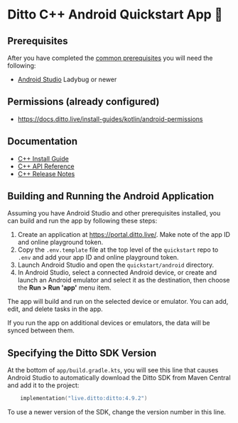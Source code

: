 # Ditto C++ Android Quickstart App 🚀

## Prerequisites

After you have completed the [common prerequisites] you will need the following:

- [Android Studio](https://developer.android.com/studio) Ladybug or newer

## Permissions (already configured)

- <https://docs.ditto.live/install-guides/kotlin/android-permissions>

## Documentation

- [C++ Install Guide](https://docs.ditto.live/install-guides/cpp)
- [C++ API Reference](https://software.ditto.live/cpp/Ditto/4.11.0/api-reference/)
- [C++ Release Notes](https://docs.ditto.live/release-notes/cpp)

[common prerequisites]: https://github.com/getditto/quickstart#common-prerequisites

## Building and Running the Android Application

Assuming you have Android Studio and other prerequisites installed, you can
build and run the app by following these steps:

1. Create an application at <https://portal.ditto.live/>.  Make note of the app ID and online playground token.
2. Copy the `.env.template` file at the top level of the `quickstart` repo to `.env` and add your app ID and online playground token.
3. Launch Android Studio and open the `quickstart/android` directory.
4. In Android Studio, select a connected Android device, or create and launch an Android emulator and select it as the destination, then choose the **Run > Run 'app'** menu item.

The app will build and run on the selected device or emulator.  You can add,
edit, and delete tasks in the app.

If you run the app on additional devices or emulators, the data will be synced
between them.

## Specifying the Ditto SDK Version

At the bottom of `app/build.gradle.kts`, you will see this line that causes
Android Studio to automatically download the Ditto SDK from Maven Central and
add it to the project:

```kotlin
    implementation("live.ditto:ditto:4.9.2")
```

To use a newer version of the SDK, change the version number in this line.
